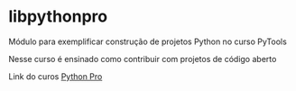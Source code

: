 # libpythonpro
Módulo para exemplificar construção de projetos Python no curso PyTools

Nesse curso é ensinado como contribuir com projetos de código aberto


Link do curos [Python Pro](https://www.python.pro.br)